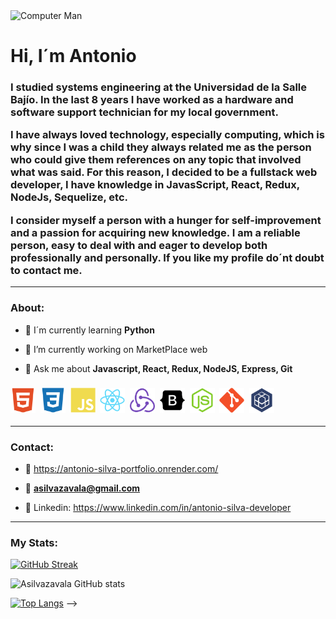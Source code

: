 <div id="header">
 <img src="https://media.giphy.com/media/RbDKaczqWovIugyJmW/giphy.gif" width="240" height="240" alt="Computer Man" />
 <h1 align="left">Hi, I´m Antonio</h1>
 <h3 align="left">I studied systems engineering at the Universidad de la Salle Bajío. In the last 8 years I have worked as a hardware and software support technician for my local government.

I have always loved technology, especially computing, which is why since I was a child they always related me as the person who could give them references on any topic that involved what was said.
For this reason, I decided to be a fullstack web developer, I have knowledge in JavasScript, React, Redux, NodeJs, Sequelize, etc.

I consider myself a person with a hunger for self-improvement and a passion for acquiring new knowledge. I am a reliable person, easy to deal with and eager to develop both professionally and personally.
If you like my profile do´nt doubt to contact me.
  </h3>
</div>

---

### About:

- 💪 I´m currently learning **Python**

- 🔭 I’m currently working on MarketPlace web
               
 - 🙉 Ask me about **Javascript, React, Redux, NodeJS, Express, Git**
<h3 My skills:</h3>
<div align="left">
  <div>
    <img src="https://github.com/devicons/devicon/blob/master/icons/html5/html5-plain.svg" 
     title="HTML5" alt="HTML5" width="40" height="40"/>&nbsp;
    <img src="https://github.com/devicons/devicon/blob/master/icons/css3/css3-plain.svg" title="CSS3" 
     alt="CSS3" width="40" height="40"/>&nbsp;
    <img src="https://github.com/devicons/devicon/blob/master/icons/javascript/javascript-plain.svg" 
      title="JAVASCRIPT" alt="JAVASCRIPT" width="40" height="40"/>&nbsp;
    <img src="https://github.com/devicons/devicon/blob/master/icons/react/react-original.svg" 
     title="REACT" alt="REACT" width="40" height="40"/>&nbsp;
    <img src="https://github.com/devicons/devicon/blob/master/icons/redux/redux-original.svg" 
     title="REDUX" alt="REDUX" width="40" height="40"/>&nbsp;
    <img src="https://github.com/devicons/devicon/blob/master/icons/bootstrap/bootstrap-plain.svg" 
     title="BOOTSTRAP" alt="BOOTSTRAP" width="40" height="40"/>&nbsp;
    <img src="https://github.com/devicons/devicon/blob/master/icons/nodejs/nodejs-plain.svg" 
     title="NODEJS" alt="NODEJS" width="40" height="40"/>&nbsp;
    <img src="https://github.com/devicons/devicon/blob/master/icons/git/git-plain.svg" 
     title="GIT" alt="GIT" width="40" height="40"/>&nbsp;
    <img src="https://github.com/devicons/devicon/blob/master/icons/sequelize/sequelize-plain.svg" 
     title="SEQUELIZE" alt="SEQUELIZE" width="40" height="40"/>&nbsp;
  </div>
</div>

---

### Contact:

- 💼 https://antonio-silva-portfolio.onrender.com/

- 📨 **asilvazavala@gmail.com** 

- 💎 Linkedin: https://www.linkedin.com/in/antonio-silva-developer

---

### My Stats:

[![GitHub Streak](http://github-readme-streak-stats.herokuapp.com?user=Asilvazavala&theme=radical&hide_border=true&mode=weekly)](https://git.io/streak-stats)

![Asilvazavala GitHub stats](https://github-readme-stats.vercel.app/api?username=Asilvazavala&show_icons=true&theme=dark)

[![Top Langs](https://github-readme-stats.vercel.app/api/top-langs/?username=Asilvazavala&hide_progress=true)](https://github.com/Asilvazavala/github-readme-stats)
-->
